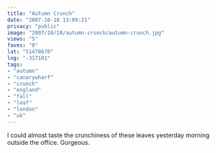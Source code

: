 ```yaml
---
title: "Autumn Crunch"
date: "2007-10-18 13:09:21"
privacy: "public"
image: "2007/10/18/autumn-crunch/autumn-crunch.jpg"
views: "5"
faves: "0"
lat: "51478670"
lng: "-317101"
tags:
- "autumn"
- "canarywharf"
- "crunch"
- "england"
- "fall"
- "leaf"
- "london"
- "uk"
---
```

I could almost taste the crunchiness of these leaves yesterday morning outside the office. Gorgeous.
